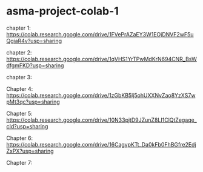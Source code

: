 # asma-project-colab-1

chapter 1: https://colab.research.google.com/drive/1FVePrAZaEY3W1EOjDNVF2wF5uQgiaR4v?usp=sharing

chapter 2: https://colab.research.google.com/drive/1qVHS1YrTPwMdKrN694CNR_BsWdfgmFKD?usp=sharing

chapter 3: 

Chapter 4: https://colab.research.google.com/drive/1zGbKB5lj5ohUXXNvZao8YzXS7wpMt3qc?usp=sharing

Chapter 5: https://colab.research.google.com/drive/10N33pjtD9JZunZ8LI1ClQtZegaqe_cId?usp=sharing

Chapter 6: https://colab.research.google.com/drive/16CagvpKTt_Da0kFb0FhBGfre2EdjZxPX?usp=sharing

Chapter 7: 
